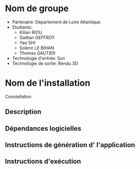 ﻿# Nom de groupe

- Partenaire: Département de Loire Atlantique
- Etudiants:
    - Kilian RIOU
    - Gaëtan GEFFROY
    - Yao SHI
    - Solenn LE BIHAN
    - Thomas GAUTIER
- Technologie d'entrée: Son
- Technologie de sortie: Rendu 3D

# Nom de l'installation
Constellation

## Description

## Dépendances logicielles

## Instructions de génération d' l'application

## Instructions d'exécution